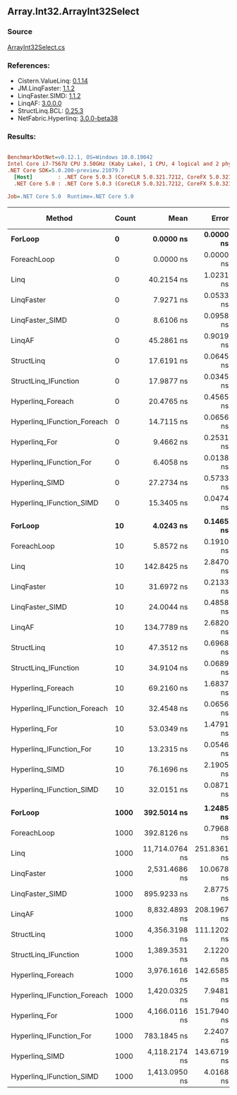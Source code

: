 ﻿## Array.Int32.ArrayInt32Select

### Source
[ArrayInt32Select.cs](../LinqBenchmarks/Array/Int32/ArrayInt32Select.cs)

### References:
- Cistern.ValueLinq: [0.1.14](https://www.nuget.org/packages/Cistern.ValueLinq/0.1.14)
- JM.LinqFaster: [1.1.2](https://www.nuget.org/packages/JM.LinqFaster/1.1.2)
- LinqFaster.SIMD: [1.1.2](https://www.nuget.org/packages/LinqFaster.SIMD/1.0.3)
- LinqAF: [3.0.0.0](https://www.nuget.org/packages/LinqAF/3.0.0.0)
- StructLinq.BCL: [0.25.3](https://www.nuget.org/packages/StructLinq.BCL/0.25.3)
- NetFabric.Hyperlinq: [3.0.0-beta38](https://www.nuget.org/packages/NetFabric.Hyperlinq/3.0.0-beta38)

### Results:
``` ini

BenchmarkDotNet=v0.12.1, OS=Windows 10.0.19042
Intel Core i7-7567U CPU 3.50GHz (Kaby Lake), 1 CPU, 4 logical and 2 physical cores
.NET Core SDK=5.0.200-preview.21079.7
  [Host]        : .NET Core 5.0.3 (CoreCLR 5.0.321.7212, CoreFX 5.0.321.7212), X64 RyuJIT
  .NET Core 5.0 : .NET Core 5.0.3 (CoreCLR 5.0.321.7212, CoreFX 5.0.321.7212), X64 RyuJIT

Job=.NET Core 5.0  Runtime=.NET Core 5.0  

```
|                      Method | Count |           Mean |       Error |      StdDev | Ratio | RatioSD |  Gen 0 | Gen 1 | Gen 2 | Allocated |
|---------------------------- |------ |---------------:|------------:|------------:|------:|--------:|-------:|------:|------:|----------:|
|                     **ForLoop** |     **0** |      **0.0000 ns** |   **0.0000 ns** |   **0.0000 ns** |     **?** |       **?** |      **-** |     **-** |     **-** |         **-** |
|                 ForeachLoop |     0 |      0.0000 ns |   0.0000 ns |   0.0000 ns |     ? |       ? |      - |     - |     - |         - |
|                        Linq |     0 |     40.2154 ns |   1.0231 ns |   2.9681 ns |     ? |       ? |      - |     - |     - |         - |
|                  LinqFaster |     0 |      7.9271 ns |   0.0533 ns |   0.0498 ns |     ? |       ? | 0.0115 |     - |     - |      24 B |
|             LinqFaster_SIMD |     0 |      8.6106 ns |   0.0958 ns |   0.0896 ns |     ? |       ? | 0.0115 |     - |     - |      24 B |
|                      LinqAF |     0 |     45.2861 ns |   0.9019 ns |   1.8012 ns |     ? |       ? |      - |     - |     - |         - |
|                  StructLinq |     0 |     17.6191 ns |   0.0645 ns |   0.0538 ns |     ? |       ? | 0.0153 |     - |     - |      32 B |
|        StructLinq_IFunction |     0 |     17.9877 ns |   0.0345 ns |   0.0270 ns |     ? |       ? |      - |     - |     - |         - |
|           Hyperlinq_Foreach |     0 |     20.4765 ns |   0.4565 ns |   0.4688 ns |     ? |       ? |      - |     - |     - |         - |
| Hyperlinq_IFunction_Foreach |     0 |     14.7115 ns |   0.0656 ns |   0.0582 ns |     ? |       ? |      - |     - |     - |         - |
|               Hyperlinq_For |     0 |      9.4662 ns |   0.2531 ns |   0.2708 ns |     ? |       ? |      - |     - |     - |         - |
|     Hyperlinq_IFunction_For |     0 |      6.4058 ns |   0.0138 ns |   0.0129 ns |     ? |       ? |      - |     - |     - |         - |
|              Hyperlinq_SIMD |     0 |     27.2734 ns |   0.5733 ns |   0.7848 ns |     ? |       ? |      - |     - |     - |         - |
|    Hyperlinq_IFunction_SIMD |     0 |     15.3405 ns |   0.0474 ns |   0.0443 ns |     ? |       ? |      - |     - |     - |         - |
|                             |       |                |             |             |       |         |        |       |       |           |
|                     **ForLoop** |    **10** |      **4.0243 ns** |   **0.1465 ns** |   **0.3539 ns** |  **1.00** |    **0.00** |      **-** |     **-** |     **-** |         **-** |
|                 ForeachLoop |    10 |      5.8572 ns |   0.1910 ns |   0.3814 ns |  1.47 |    0.16 |      - |     - |     - |         - |
|                        Linq |    10 |    142.8425 ns |   2.8470 ns |   4.4324 ns | 35.68 |    3.07 | 0.0229 |     - |     - |      48 B |
|                  LinqFaster |    10 |     31.6972 ns |   0.2133 ns |   0.1996 ns |  7.90 |    0.50 | 0.0306 |     - |     - |      64 B |
|             LinqFaster_SIMD |    10 |     24.0044 ns |   0.4858 ns |   0.3793 ns |  5.91 |    0.27 | 0.0306 |     - |     - |      64 B |
|                      LinqAF |    10 |    134.7789 ns |   2.6820 ns |   7.4319 ns | 33.82 |    3.52 |      - |     - |     - |         - |
|                  StructLinq |    10 |     47.3512 ns |   0.6968 ns |   0.6177 ns | 11.81 |    0.68 | 0.0153 |     - |     - |      32 B |
|        StructLinq_IFunction |    10 |     34.9104 ns |   0.0689 ns |   0.0575 ns |  8.70 |    0.55 |      - |     - |     - |         - |
|           Hyperlinq_Foreach |    10 |     69.2160 ns |   1.6837 ns |   4.9643 ns | 17.28 |    1.87 |      - |     - |     - |         - |
| Hyperlinq_IFunction_Foreach |    10 |     32.4548 ns |   0.0656 ns |   0.0582 ns |  8.10 |    0.49 |      - |     - |     - |         - |
|               Hyperlinq_For |    10 |     53.0349 ns |   1.4791 ns |   4.3379 ns | 13.32 |    1.65 |      - |     - |     - |         - |
|     Hyperlinq_IFunction_For |    10 |     13.2315 ns |   0.0546 ns |   0.0484 ns |  3.30 |    0.20 |      - |     - |     - |         - |
|              Hyperlinq_SIMD |    10 |     76.1696 ns |   2.1905 ns |   6.4589 ns | 18.78 |    1.85 |      - |     - |     - |         - |
|    Hyperlinq_IFunction_SIMD |    10 |     32.0151 ns |   0.0871 ns |   0.0772 ns |  7.99 |    0.49 |      - |     - |     - |         - |
|                             |       |                |             |             |       |         |        |       |       |           |
|                     **ForLoop** |  **1000** |    **392.5014 ns** |   **1.2485 ns** |   **0.9748 ns** |  **1.00** |    **0.00** |      **-** |     **-** |     **-** |         **-** |
|                 ForeachLoop |  1000 |    392.8126 ns |   0.7968 ns |   0.6654 ns |  1.00 |    0.00 |      - |     - |     - |         - |
|                        Linq |  1000 | 11,714.0764 ns | 251.8361 ns | 742.5446 ns | 29.40 |    2.34 | 0.0153 |     - |     - |      48 B |
|                  LinqFaster |  1000 |  2,531.4686 ns |  10.0678 ns |   9.4174 ns |  6.45 |    0.02 | 1.9226 |     - |     - |    4024 B |
|             LinqFaster_SIMD |  1000 |    895.9233 ns |   2.8775 ns |   2.5508 ns |  2.28 |    0.01 | 1.9226 |     - |     - |    4024 B |
|                      LinqAF |  1000 |  8,832.4893 ns | 208.1967 ns | 610.6049 ns | 22.41 |    1.35 |      - |     - |     - |         - |
|                  StructLinq |  1000 |  4,356.3198 ns | 111.1202 ns | 324.1429 ns | 11.12 |    1.02 | 0.0153 |     - |     - |      32 B |
|        StructLinq_IFunction |  1000 |  1,389.3531 ns |   2.1220 ns |   1.7719 ns |  3.54 |    0.01 |      - |     - |     - |         - |
|           Hyperlinq_Foreach |  1000 |  3,976.1616 ns | 142.6585 ns | 416.1416 ns | 10.17 |    1.07 |      - |     - |     - |         - |
| Hyperlinq_IFunction_Foreach |  1000 |  1,420.0325 ns |   7.9481 ns |   7.0458 ns |  3.62 |    0.02 |      - |     - |     - |         - |
|               Hyperlinq_For |  1000 |  4,166.0116 ns | 151.7940 ns | 445.1857 ns | 10.55 |    1.34 |      - |     - |     - |         - |
|     Hyperlinq_IFunction_For |  1000 |    783.1845 ns |   2.2407 ns |   1.9864 ns |  2.00 |    0.01 |      - |     - |     - |         - |
|              Hyperlinq_SIMD |  1000 |  4,118.2174 ns | 143.6719 ns | 416.8183 ns | 10.50 |    1.13 |      - |     - |     - |         - |
|    Hyperlinq_IFunction_SIMD |  1000 |  1,413.0950 ns |   4.0168 ns |   3.5608 ns |  3.60 |    0.00 |      - |     - |     - |         - |
